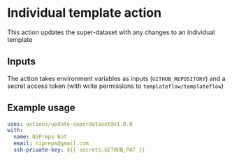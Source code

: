 # Individual template action

This action updates the super-dataset with any changes to an individual template

## Inputs

The action takes environment variables as inputs (`GITHUB_REPOSITORY`) and a secret access token (with write permissions to `templateflow/templateflow`)

## Example usage

```YAML
uses: actions/update-superdataset@v1.0.0
with:
  name: NiPreps Bot
  email: nipreps@gmail.com
  ssh-private-key: ${{ secrets.GITHUB_PAT }}
```
